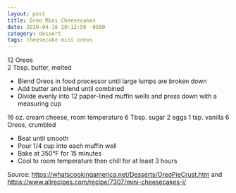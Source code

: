 ```yaml
---
layout: post
title: Oreo Mini Cheesecakes
date: 2019-04-16 20:12:58 -0500
category: dessert
tags: cheesecake mini oreos
---
```

12 Oreos  
2 Tbsp. butter, melted  
<ul>
 	<li>Blend Oreos in food processor until large lumps are broken down</li>
 	<li>Add butter and blend until combined</li>
 	<li>Divide evenly into 12 paper-lined muffin wells and press down with a measuring cup</li>
</ul>
16 oz. cream cheese, room temperature  
6 Tbsp. sugar  
2 eggs  
1 tsp. vanilla  
6 Oreos, crumbled  
<ul>
 	<li>Beat until smooth</li>
 	<li>Pour 1/4 cup into each muffin well</li>
 	<li>Bake at 350°F for 15 minutes</li>
 	<li>Cool to room temperature then chill for at least 3 hours</li>
</ul>
Source: <a href="https://whatscookingamerica.net/Desserts/OreoPieCrust.htm">https://whatscookingamerica.net/Desserts/OreoPieCrust.htm</a> and <a href="https://www.allrecipes.com/recipe/7307/mini-cheesecakes-i/">https://www.allrecipes.com/recipe/7307/mini-cheesecakes-i/</a>
